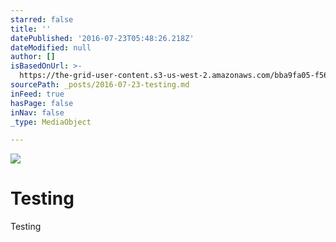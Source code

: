```yaml
---
starred: false
title: ''
datePublished: '2016-07-23T05:48:26.218Z'
dateModified: null
author: []
isBasedOnUrl: >-
  https://the-grid-user-content.s3-us-west-2.amazonaws.com/bba9fa05-f568-440d-8784-27401219590a.jpg
sourcePath: _posts/2016-07-23-testing.md
inFeed: true
hasPage: false
inNav: false
_type: MediaObject

---
```

![](https://the-grid-user-content.s3-us-west-2.amazonaws.com/bba9fa05-f568-440d-8784-27401219590a.jpg)

# Testing

Testing